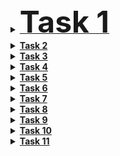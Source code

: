 <details>
  <summary><b><u><font size="+5">Task 1</font></u></b></summary>
 Enter a non-negative number n. Print all pairs of prime numbers that are of the form 6k-1 and 6k+1.
</details>

<details>
  <summary><b><u>Task 2</u></b></summary>
  Write a function that takes a non-negative number n and returns the number inverted  
  
*Input: 288, Output: 882*
</details>

<details>
  <summary><b><u>Task 3</u></b></summary>
 Write a function that takes a non-negative number and returns whether the number is a palindrome.

*Input: 2882 Output: true*
</details>

<details>
  <summary><b><u>Task 4</u></b></summary>
Write a function that takes non-negative numbers n and k and returns whether k is a suffix of n.

*Input: 288, 88, Output: true*
</details>
<details>
  <summary><b><u>Task 5</u></b></summary>
 Write a function that takes non-negative numbers n and k and returns whether k is a prefix of n.

*Input: 288, 28, Output: true*
</details>
<details>
 <summary><b><u>Task 6</u></b></summary>
 Write a function that accepts non-negative numbers n and k and returns whether k is an infix in n.

*Input: 2831, 83, Output: true*
</details>
<details>
 <summary><b><u>Task 7</u></b></summary>
 Write a function that takes a non-negative number and returns whether its digits are sorted (in ascending or descending order).

*Input: 122239, Output: true*
</details>
<details>
 <summary><b><u>Task 8</u></b></summary>
 Write a function that takes a non-negative number and returns whether its digits are the same.

*Input: 111111, Output: true*
</details>
<details>
 <summary><b><u>Task 9</u></b></summary>
Write a function that takes non-negative numbers n and k returns n^k

*Input: 3 4, Output: 81*
</details>
<details>
 <summary><b><u>Task 10</u></b></summary>
 Write a function that takes non-negative numbers n and k returns log_k(n) (rounded down)

*Input: 90 3 Output: 4*
</details>
<details>
 <summary><b><u>Task 11</u></b></summary>
 Write a function that, given a given natural number N, returns a number that is the result of concatenating the inverse of N with the given N.

*Input: 1234 Output: 43211234*
</details>
